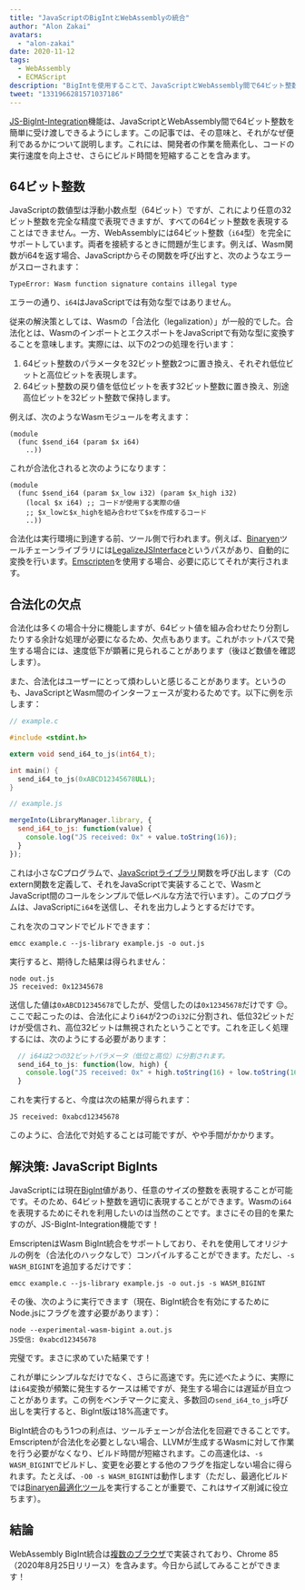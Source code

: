 ```yaml
---
title: "JavaScriptのBigIntとWebAssemblyの統合"
author: "Alon Zakai"
avatars: 
  - "alon-zakai"
date: 2020-11-12
tags: 
  - WebAssembly
  - ECMAScript
description: "BigIntを使用することで、JavaScriptとWebAssembly間で64ビット整数を簡単に受け渡しできるようになります。この記事では、その意味と、それがなぜ便利であるかについて説明します。これは、開発者の作業を簡素化し、コードの実行速度を向上させ、さらにビルド時間を短縮することを含みます。"
tweet: "1331966281571037186"
---
```

[JS-BigInt-Integration](https://github.com/WebAssembly/JS-BigInt-integration)機能は、JavaScriptとWebAssembly間で64ビット整数を簡単に受け渡しできるようにします。この記事では、その意味と、それがなぜ便利であるかについて説明します。これには、開発者の作業を簡素化し、コードの実行速度を向上させ、さらにビルド時間を短縮することを含みます。

<!--truncate-->
## 64ビット整数

JavaScriptの数値型は浮動小数点型（64ビット）ですが、これにより任意の32ビット整数を完全な精度で表現できますが、すべての64ビット整数を表現することはできません。一方、WebAssemblyには64ビット整数（`i64`型）を完全にサポートしています。両者を接続するときに問題が生じます。例えば、Wasm関数がi64を返す場合、JavaScriptからその関数を呼び出すと、次のようなエラーがスローされます：

```
TypeError: Wasm function signature contains illegal type
```

エラーの通り、`i64`はJavaScriptでは有効な型ではありません。

従来の解決策としては、Wasmの「合法化（legalization）」が一般的でした。合法化とは、WasmのインポートとエクスポートをJavaScriptで有効な型に変換することを意味します。実際には、以下の2つの処理を行います：

1. 64ビット整数のパラメータを32ビット整数2つに置き換え、それぞれ低位ビットと高位ビットを表現します。
2. 64ビット整数の戻り値を低位ビットを表す32ビット整数に置き換え、別途高位ビットを32ビット整数で保持します。

例えば、次のようなWasmモジュールを考えます：

```wasm
(module
  (func $send_i64 (param $x i64)
    ..))
```

これが合法化されると次のようになります：

```wasm
(module
  (func $send_i64 (param $x_low i32) (param $x_high i32)
    (local $x i64) ;; コードが使用する実際の値
    ;; $x_lowと$x_highを組み合わせて$xを作成するコード
    ..))
```

合法化は実行環境に到達する前、ツール側で行われます。例えば、[Binaryen](https://github.com/WebAssembly/binaryen)ツールチェーンライブラリには[LegalizeJSInterface](https://github.com/WebAssembly/binaryen/blob/fd7e53fe0ae99bd27179cb35d537e4ce5ec1fe11/src/passes/LegalizeJSInterface.cpp)というパスがあり、自動的に変換を行います。[Emscripten](https://emscripten.org/)を使用する場合、必要に応じてそれが実行されます。

## 合法化の欠点

合法化は多くの場合十分に機能しますが、64ビット値を組み合わせたり分割したりする余計な処理が必要になるため、欠点もあります。これがホットパスで発生する場合には、速度低下が顕著に見られることがあります（後ほど数値を確認します）。

また、合法化はユーザーにとって煩わしいと感じることがあります。というのも、JavaScriptとWasm間のインターフェースが変わるためです。以下に例を示します：

```c
// example.c

#include <stdint.h>

extern void send_i64_to_js(int64_t);

int main() {
  send_i64_to_js(0xABCD12345678ULL);
}
```

```javascript
// example.js

mergeInto(LibraryManager.library, {
  send_i64_to_js: function(value) {
    console.log("JS received: 0x" + value.toString(16));
  }
});
```

これは小さなCプログラムで、[JavaScriptライブラリ](https://emscripten.org/docs/porting/connecting_cpp_and_javascript/Interacting-with-code.html#implement-c-in-javascript)関数を呼び出します（Cのextern関数を定義して、それをJavaScriptで実装することで、WasmとJavaScript間のコールをシンプルで低レベルな方法で行います）。このプログラムは、JavaScriptに`i64`を送信し、それを出力しようとするだけです。

これを次のコマンドでビルドできます：

```
emcc example.c --js-library example.js -o out.js
```

実行すると、期待した結果は得られません：

```
node out.js
JS received: 0x12345678
```

送信した値は`0xABCD12345678`でしたが、受信したのは`0x12345678`だけです 😔。ここで起こったのは、合法化により`i64`が2つの`i32`に分割され、低位32ビットだけが受信され、高位32ビットは無視されたということです。これを正しく処理するには、次のようにする必要があります：

```javascript
  // i64は2つの32ビットパラメータ（低位と高位）に分割されます。
  send_i64_to_js: function(low, high) {
    console.log("JS received: 0x" + high.toString(16) + low.toString(16));
  }
```

これを実行すると、今度は次の結果が得られます：

```
JS received: 0xabcd12345678
```

このように、合法化で対処することは可能ですが、やや手間がかかります。

## 解決策: JavaScript BigInts

JavaScriptには現在[BigInt](/features/bigint)値があり、任意のサイズの整数を表現することが可能です。そのため、64ビット整数を適切に表現することができます。Wasmの`i64`を表現するためにそれを利用したいのは当然のことです。まさにその目的を果たすのが、JS-BigInt-Integration機能です！

EmscriptenはWasm BigInt統合をサポートしており、それを使用してオリジナルの例を（合法化のハックなしで）コンパイルすることができます。ただし、`-s WASM_BIGINT`を追加するだけです：

```
emcc example.c --js-library example.js -o out.js -s WASM_BIGINT
```

その後、次のように実行できます（現在、BigInt統合を有効にするためにNode.jsにフラグを渡す必要があります）：

```
node --experimental-wasm-bigint a.out.js
JS受信: 0xabcd12345678
```

完璧です。まさに求めていた結果です！

これが単にシンプルなだけでなく、さらに高速です。先に述べたように、実際には`i64`変換が頻繁に発生するケースは稀ですが、発生する場合には遅延が目立つことがあります。この例をベンチマークに変え、多数回の`send_i64_to_js`呼び出しを実行すると、BigInt版は18%高速です。

BigInt統合のもう1つの利点は、ツールチェーンが合法化を回避できることです。Emscriptenが合法化を必要としない場合、LLVMが生成するWasmに対して作業を行う必要がなくなり、ビルド時間が短縮されます。この高速化は、`-s WASM_BIGINT`でビルドし、変更を必要とする他のフラグを指定しない場合に得られます。たとえば、`-O0 -s WASM_BIGINT`は動作します（ただし、最適化ビルドでは[Binaryen最適化ツール](https://emscripten.org/docs/optimizing/Optimizing-Code.html#link-times)を実行することが重要で、これはサイズ削減に役立ちます）。

## 結論

WebAssembly BigInt統合は[複数のブラウザ](https://webassembly.org/roadmap/)で実装されており、Chrome 85（2020年8月25日リリース）を含みます。今日から試してみることができます！
